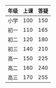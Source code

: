 |年级|上课|答疑|
|----|----|----|
|小学|100|150|
|初一|110|165|
|初二|120|180|
|初三|140|210|
|高一|150|225|
|高二|160|240|
|高三|170|255|